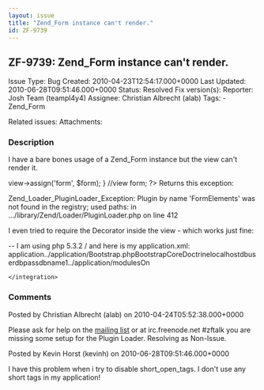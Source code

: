```yaml
---
layout: issue
title: "Zend_Form instance can't render."
id: ZF-9739
---
```


ZF-9739: Zend\_Form instance can't render.
------------------------------------------

 Issue Type: Bug Created: 2010-04-23T12:54:17.000+0000 Last Updated: 2010-06-28T09:51:46.000+0000 Status: Resolved Fix version(s): 
 Reporter:  Josh Team (teampl4y4)  Assignee:  Christian Albrecht (alab)  Tags: - Zend\_Form
 
 Related issues: 
 Attachments: 
### Description

I have a bare bones usage of a Zend\_Form instance but the view can't render it.

 <?php //form /\*\* \* Description of AddVideo \* \* @author Josh Team \*/ class Default\_Form\_AddVideoForm extends Zend\_Form { public function init() { } } // controller use Core\\VideoServer\\Service; /\*\* \* Description of VideosController \* \* @author Josh Team \*/ class VideosController extends Zend\_Rest\_Controller { public function indexAction() { $form = new Default\_Form\_AddVideoForm(); $this->view->assign('form', $form); } //view <?php echo $this->form; ?> Returns this exception:

Zend\_Loader\_PluginLoader\_Exception: Plugin by name 'FormElements' was not found in the registry; used paths: in .../library/Zend/Loader/PluginLoader.php on line 412

I even tried to require the Decorator inside the view - which works just fine: <?php require\_once('Zend/Form/Decorator/FormElements.php'); ?>

-- I am using php 5.3.2 / and here is my application.xml: <?xml version="1.0" encoding="UTF-8"?>   
application../application/Bootstrap.phpBootstrapCoreDoctrinelocalhostdbuserdbpassdbname1../application/modulesOn

 
    </integration>


 

 

### Comments

Posted by Christian Albrecht (alab) on 2010-04-24T05:52:38.000+0000

Please ask for help on the [mailing list](http://zend-framework-community.634137.n4.nabble.com/Zend-Framework-f634138.html) or at irc.freenode.net #zftalk you are missing some setup for the Plugin Loader. Resolving as Non-Issue.

 

 

Posted by Kevin Horst (kevinh) on 2010-06-28T09:51:46.000+0000

I have this problem when i try to disable short\_open\_tags. I don't use any short tags in my application!

 

 